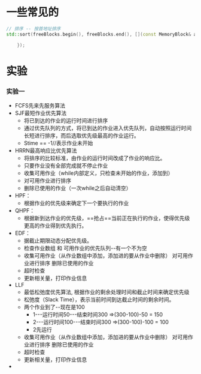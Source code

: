 # 一些常见的

```c++
// 排序 -- 按首地址排序
std::sort(freeBlocks.begin(), freeBlocks.end(), [](const MemoryBlock& a, const MemoryBlock& b) {

    });
```



# 实验

### 实验一

- FCFS先来先服务算法
- SJF最短作业优先算法
  - 将已到达的作业的运行时间进行排序
  - 通过优先队列的方式，将已到达的作业进入优先队列，自动按照运行时间长短进行排序，而后选取优先级最高的作业运行。
  - Stime == -1//表示作业未开始
- HRRN最高响应比优先算法
  - 将排序的比较标准，由作业的运行时间改成了作业的响应比。
  - 只要作业没有全部完成就不停止作业
  - 收集可用作业（while内部定义，只检查未开始的作业，添加到）  
  - 对可用作业进行排序
  - 删除已使用的作业（一次while之后自动清空）
- HPF：
  - 根据作业的优先级来确定下一个要执行的作业
- QHPF：
  - 根据新到达作业的优先级，==抢占==当前正在执行的作业，使得优先级更高的作业得到优先执行。
- EDF：
  - 据截止期限动态分配优先级。
  - 检查作业数组  和  可用作业的优先队列--有一个不为空
  - 收集可用作业（从作业数组中添加，添加进的要从作业中删除）  对可用作业进行排序  删除已使用的作业
  - 超时检查
  - 更新相关量，打印作业信息
- LLF
  - 最低松弛度优先算法, 根据作业的剩余处理时间和截止时间来确定优先级
  - 松弛度（Slack Time），表示当前时间到达截止时间的剩余时间。
  - 两个作业到了--现在是100
    - 1---运行时间50---结束时间300     =>(300-100)-50 = 150
    - 2---运行时间100---结束时间300   =>(300-100)-100 = 100
    - 2先运行
  - 收集可用作业（从作业数组中添加，添加进的要从作业中删除）  对可用作业进行排序  删除已使用的作业
  - 超时检查
  - 更新相关量，打印作业信息
- 